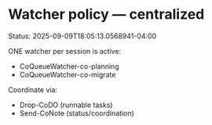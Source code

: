 # Watcher policy — centralized
Status: 2025-09-09T18:05:13.0568941-04:00

ONE watcher per session is active:
- CoQueueWatcher-co-planning
- CoQueueWatcher-co-migrate

Coordinate via:
- Drop-CoDO (runnable tasks)
- Send-CoNote (status/coordination)
